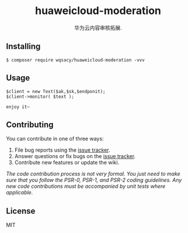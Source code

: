 <h1 align="center"> huaweicloud-moderation </h1>

<p align="center"> 华为云内容审核拓展.</p>

## Installing

```shell
$ composer require wqsacy/huaweicloud-moderation -vvv
```

## Usage

    $client = new Text($ak,$sk,$endponit);
    $client->monitor( $text );

    enjoy it~

## Contributing

You can contribute in one of three ways:

1. File bug reports using the [issue tracker](https://github.com/wqsacy/huaweicloud-moderation/issues).
2. Answer questions or fix bugs on the [issue tracker](https://github.com/wqsacy/huaweicloud-moderation/issues).
3. Contribute new features or update the wiki.

_The code contribution process is not very formal. You just need to make sure that you follow the PSR-0, PSR-1, and
PSR-2 coding guidelines. Any new code contributions must be accompanied by unit tests where applicable._

## License

MIT